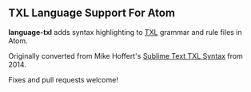 TXL Language Support For Atom
---

**language-txl** adds syntax highlighting to [TXL](http://www.txl.ca/) grammar and rule files in Atom.

Originally converted from Mike Hoffert's [Sublime Text TXL Syntax](http://www.txl.ca/nresources.html#Editors) from 2014.

Fixes and pull requests welcome!
